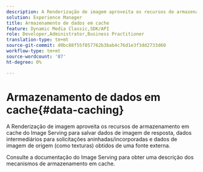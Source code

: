 ```yaml
---
description: A Renderização de imagem aproveita os recursos de armazenamento em cache do Image Serving para salvar dados de imagem de resposta, dados intermediários para solicitações aninhadas/incorporadas e dados de imagem de origem (como texturas) obtidos de uma fonte externa.
solution: Experience Manager
title: Armazenamento de dados em cache
feature: Dynamic Media Classic,SDK/API
role: Developer,Administrator,Business Practitioner
translation-type: tm+mt
source-git-commit: d0bc88f55f857762b3bab4c76d1e3f3dd2733d60
workflow-type: tm+mt
source-wordcount: '87'
ht-degree: 0%

---
```



# Armazenamento de dados em cache{#data-caching}

A Renderização de imagem aproveita os recursos de armazenamento em cache do Image Serving para salvar dados de imagem de resposta, dados intermediários para solicitações aninhadas/incorporadas e dados de imagem de origem (como texturas) obtidos de uma fonte externa.

Consulte a documentação do Image Serving para obter uma descrição dos mecanismos de armazenamento em cache.
